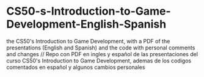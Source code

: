 # CS50-s-Introduction-to-Game-Development-English-Spanish
the CS50's Introduction to Game Development, with a PDF of the presentations (English and Spanish) and the code with personal comments and changes // Repo con PDF en ingles y español de las presentaciones del curso CS50's Introduction to Game Development, ademas de los codigos comentados en español y algunos cambios personales
